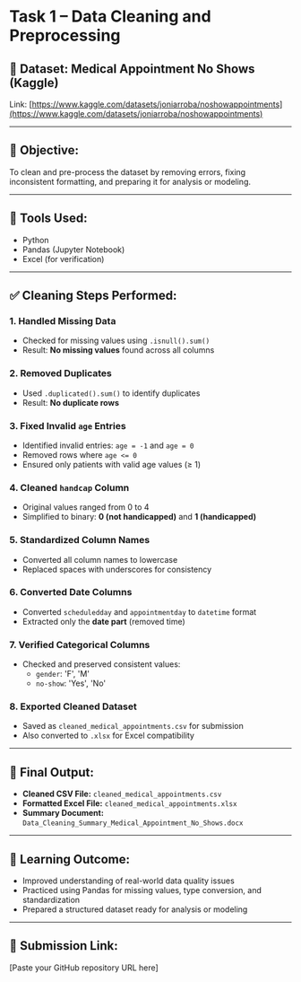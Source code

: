 # Task 1 – Data Cleaning and Preprocessing

## 📁 Dataset: Medical Appointment No Shows (Kaggle)

Link: [https://www.kaggle.com/datasets/joniarroba/noshowappointments](https://www.kaggle.com/datasets/joniarroba/noshowappointments)

---

## 🧹 Objective:
To clean and pre-process the dataset by removing errors, fixing inconsistent formatting, and preparing it for analysis or modeling.

---

## 🔧 Tools Used:
- Python
- Pandas (Jupyter Notebook)
- Excel (for verification)

---

## ✅ Cleaning Steps Performed:

### 1. Handled Missing Data
- Checked for missing values using `.isnull().sum()`
- Result: **No missing values** found across all columns

### 2. Removed Duplicates
- Used `.duplicated().sum()` to identify duplicates
- Result: **No duplicate rows**

### 3. Fixed Invalid `age` Entries
- Identified invalid entries: `age = -1` and `age = 0`
- Removed rows where `age <= 0`
- Ensured only patients with valid age values (≥ 1)

### 4. Cleaned `handcap` Column
- Original values ranged from 0 to 4
- Simplified to binary: **0 (not handicapped)** and **1 (handicapped)**

### 5. Standardized Column Names
- Converted all column names to lowercase
- Replaced spaces with underscores for consistency

### 6. Converted Date Columns
- Converted `scheduledday` and `appointmentday` to `datetime` format
- Extracted only the **date part** (removed time)

### 7. Verified Categorical Columns
- Checked and preserved consistent values:
  - `gender`: 'F', 'M'
  - `no-show`: 'Yes', 'No'

### 8. Exported Cleaned Dataset
- Saved as `cleaned_medical_appointments.csv` for submission
- Also converted to `.xlsx` for Excel compatibility

---

## 🧾 Final Output:
- **Cleaned CSV File:** `cleaned_medical_appointments.csv`
- **Formatted Excel File:** `cleaned_medical_appointments.xlsx`
- **Summary Document:** `Data_Cleaning_Summary_Medical_Appointment_No_Shows.docx`

---

## 🧠 Learning Outcome:
- Improved understanding of real-world data quality issues
- Practiced using Pandas for missing values, type conversion, and standardization
- Prepared a structured dataset ready for analysis or modeling

---

## 🔗 Submission Link:
[Paste your GitHub repository URL here]
